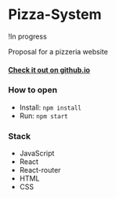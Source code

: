 # Pizza-System

!In progress

Proposal for a pizzeria website

#### [Check it out on github.io](https://michudud.github.io/Pizza-System/ "Pizza-System-github.io")

### How to open

- Install: `npm install`
- Run: `npm start`

### Stack

- JavaScript
- React
- React-router
- HTML
- CSS

